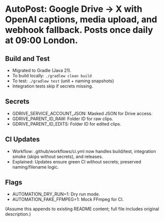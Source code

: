 # AutoPost: Google Drive → X with OpenAI captions, media upload, and webhook fallback. Posts once daily at 09:00 London.

## Build and Test
- Migrated to Gradle (Java 21).
- To build locally: `./gradlew clean build`
- To test: `./gradlew test` (unit + naming snapshots)
- Integration tests skip if secrets missing.

## Secrets
- GDRIVE_SERVICE_ACCOUNT_JSON: Masked JSON for Drive access.
- GDRIVE_PARENT_ID_RAW: Folder ID for raw clips.
- GDRIVE_PARENT_ID_EDITS: Folder ID for edited clips.

## CI Updates
- Workflow: .github/workflows/ci.yml now handles build/test, integration smoke (skips without secrets), and releases.
- Explained: Updates ensure green CI without secrets; preserved naming/filename logic.

## Flags
- AUTOMATION_DRY_RUN=1: Dry run mode.
- AUTOMATION_FAKE_FFMPEG=1: Mock FFmpeg for CI.

(Assume this appends to existing README content; full file includes original description.)








